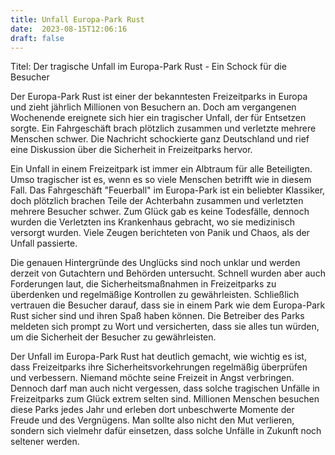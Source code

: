 ```yaml
---
title: Unfall Europa-Park Rust
date:  2023-08-15T12:06:16
draft: false
---
```


Titel: Der tragische Unfall im Europa-Park Rust - Ein Schock für die Besucher

Der Europa-Park Rust ist einer der bekanntesten Freizeitparks in Europa und zieht jährlich Millionen von Besuchern an. Doch am vergangenen Wochenende ereignete sich hier ein tragischer Unfall, der für Entsetzen sorgte. Ein Fahrgeschäft brach plötzlich zusammen und verletzte mehrere Menschen schwer. Die Nachricht schockierte ganz Deutschland und rief eine Diskussion über die Sicherheit in Freizeitparks hervor.

Ein Unfall in einem Freizeitpark ist immer ein Albtraum für alle Beteiligten. Umso tragischer ist es, wenn es so viele Menschen betrifft wie in diesem Fall. Das Fahrgeschäft "Feuerball" im Europa-Park ist ein beliebter Klassiker, doch plötzlich brachen Teile der Achterbahn zusammen und verletzten mehrere Besucher schwer. Zum Glück gab es keine Todesfälle, dennoch wurden die Verletzten ins Krankenhaus gebracht, wo sie medizinisch versorgt wurden. Viele Zeugen berichteten von Panik und Chaos, als der Unfall passierte.

Die genauen Hintergründe des Unglücks sind noch unklar und werden derzeit von Gutachtern und Behörden untersucht. Schnell wurden aber auch Forderungen laut, die Sicherheitsmaßnahmen in Freizeitparks zu überdenken und regelmäßige Kontrollen zu gewährleisten. Schließlich vertrauen die Besucher darauf, dass sie in einem Park wie dem Europa-Park Rust sicher sind und ihren Spaß haben können. Die Betreiber des Parks meldeten sich prompt zu Wort und versicherten, dass sie alles tun würden, um die Sicherheit der Besucher zu gewährleisten.

Der Unfall im Europa-Park Rust hat deutlich gemacht, wie wichtig es ist, dass Freizeitparks ihre Sicherheitsvorkehrungen regelmäßig überprüfen und verbessern. Niemand möchte seine Freizeit in Angst verbringen. Dennoch darf man auch nicht vergessen, dass solche tragischen Unfälle in Freizeitparks zum Glück extrem selten sind. Millionen Menschen besuchen diese Parks jedes Jahr und erleben dort unbeschwerte Momente der Freude und des Vergnügens. Man sollte also nicht den Mut verlieren, sondern sich vielmehr dafür einsetzen, dass solche Unfälle in Zukunft noch seltener werden.